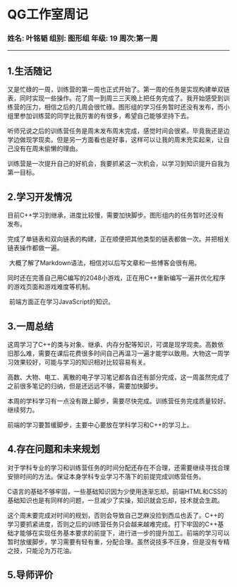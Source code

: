 # QG工作室周记
 ### 姓名: 叶铭韬     组别:   图形组    年级:  19        周次:第一周
---
## 1.生活随记

​		又是忙碌的一周，训练营的第一周也正式开始了。第一周的任务是实现构建单双链表，同时实现一些操作。花了周一到周三三天晚上把任务完成了。我开始感受到训练营的压力，相信之后的几周会很忙碌。图形组的学习任务暂时还没有发布，而小组里参加训练营的同学比我厉害的有很多，希望自己能够坚持下去。

​		听师兄说之后的训练营任务是周末发布周末完成，感觉时间会很紧。毕竟我还是边学边做现学现卖。但是另一方面看也是好事，这样可以让我的周末充实起来，让自己没有在周末偷懒的理由。

​		训练营是一次提升自己的好机会，我要抓紧这一次机会，以学习到知识提升自我为第一目标。

## 2.学习开发情况

​			目前C++学习到继承，进度比较慢，需要加快脚步。图形组内的任务暂时还没有发布。

​			完成了单链表和双向链表的构建，正在顺便把其他类型的链表都做一次。并把相关链表操作都做一遍。

​			大概了解了Markdown语法，相信对以后写文章和一些博客会很有用。

​			同时还在完善自己用C编写的2048小游戏，正在用C++重新编写一遍并优化程序的游戏页面和游戏难度等机制。

​			前端方面正在学习JavaScript的知识。

## 3.一周总结

​		这周学习了C++的类与对象、继承、内存分配等知识，可谓是现学现卖。高数依旧那么难，需要在课后花费很多时间自己再温习一遍才能学以致用。大物这一周学习效果较好，可能与学习的知识相对比较容易有关。

​		高数、大物、电工、离散的电子学习笔记都各自还有部分完成，这一周虽然完成了之前很多笔记的归纳，但是还远远不够，需要加快脚步。	

​		本周的学科学习有一点没有跟上脚步，需要尽快完成。训练营任务完成质量较好。继续努力。

前端的学习要暂缓脚步，主要中心要放在学科学习和C++的学习上。

## 4.存在问题和未来规划

​		对于学科专业的学习和训练营任务的时间分配还存在不合理，还需要继续寻找合理安排时间的方法。保证本身学科专业学习不落下的前提完成训练营任务。

​		C语言的基础不够牢固，一些基础知识因为少使用逐渐忘却。前端HTML和CSS的基础知识也是有同样的问题，一旦减少了实操，知识就会忘却，技术就会生疏。

​		这个周末要完成对时间的规划，否则会导致自己芝麻没捡到西瓜也丢了。C++的学习要抓紧进度，否则之后的训练营任务只会越来越难完成。打下牢固的C++基础才能够在实现任务基本要求的前提下，进行进一步的提升加工。前端的学习可以暂时放缓脚步，学习需要有轻有重，分配合理。虽然说技多不压身，但是没有专精之技，只能沦为万花油。

## 5.导师评价

